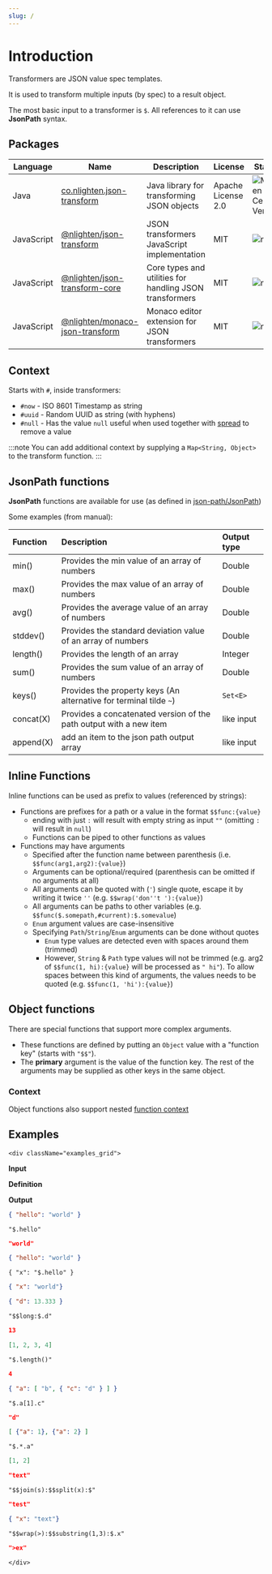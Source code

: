 ```yaml
---
slug: /
---
```

# Introduction

Transformers are JSON value spec templates.

It is used to transform multiple inputs (by spec) to a result object.

The most basic input to a transformer is `$`. All references to it can use **JsonPath** syntax.

## Packages

| Language   |Name| Description                                             |License|Status|
|------------|---|---------------------------------------------------------|---|---|
| Java       |[co.nlighten.json-transform](https://mvnrepository.com/artifact/co.nlighten/json-transform)| Java library for transforming JSON objects              |Apache License 2.0|![Maven Central Version](https://img.shields.io/maven-central/v/co.nlighten/json-transform)|
| JavaScript |[@nlighten/json-transform](https://www.npmjs.com/package/@nlighten/json-transform)| JSON transformers JavaScript implementation|MIT|![npm](https://img.shields.io/npm/v/@nlighten/json-transform)|
| JavaScript |[@nlighten/json-transform-core](https://www.npmjs.com/package/@nlighten/json-transform-core)| Core types and utilities for handling JSON transformers |MIT|![npm](https://img.shields.io/npm/v/@nlighten/json-transform-core)|
| JavaScript |[@nlighten/monaco-json-transform](https://www.npmjs.com/package/@nlighten/monaco-json-transform)| Monaco editor extension for JSON transformers |MIT|![npm](https://img.shields.io/npm/v/@nlighten/monaco-json-transform)|


## Context
Starts with `#`, inside transformers:

- `#now` - ISO 8601 Timestamp as string
- `#uuid` - Random UUID as string (with hyphens)
- `#null` - Has the value `null` useful when used together with [spread](spread#remove-keys) to remove a value

:::note
You can add additional context by supplying a `Map<String, Object>` to the transform function.
:::

## JsonPath functions

**JsonPath** functions are available for use (as defined in [json-path/JsonPath](https://github.com/json-path/JsonPath#functions))

Some examples (from manual):

| Function  | Description                                                        | Output type          |
|:----------|:-------------------------------------------------------------------|:---------------------|
| min()     | Provides the min value of an array of numbers                      | Double               |
| max()     | Provides the max value of an array of numbers                      | Double               |
| avg()     | Provides the average value of an array of numbers                  | Double               |
| stddev()  | Provides the standard deviation value of an array of numbers       | Double               |
| length()  | Provides the length of an array                                    | Integer              |
| sum()     | Provides the sum value of an array of numbers                      | Double               |
| keys()    | Provides the property keys (An alternative for terminal tilde `~`) | `Set<E>`             |
| concat(X) | Provides a concatenated version of the path output with a new item | like input           |
| append(X) | add an item to the json path output array                          | like input           |

## Inline Functions

Inline functions can be used as prefix to values (referenced by strings):
- Functions are prefixes for a path or a value in the format `$$func:{value}`
    - ending with just `:` will result with empty string as input `""` (omitting `:` will result in `null`)
    - Functions can be piped to other functions as values
- Functions may have arguments
    - Specified after the function name between parenthesis (i.e. `$$func(arg1,arg2):{value}`)
    - Arguments can be optional/required (parenthesis can be omitted if no arguments at all)
    - All arguments can be quoted with (`'`) single quote, escape it by writing it twice `''` (e.g. `$$wrap('don''t '):{value}`)
    - All arguments can be paths to other variables (e.g. `$$func($.somepath,#current):$.somevalue`)
    - `Enum` argument values are case-insensitive
    - Specifying `Path`/`String`/`Enum` arguments can be done without quotes
        - `Enum` type values are detected even with spaces around them (trimmed)
        - However, `String` & `Path` type values will not be trimmed (e.g. arg2 of `$$func(1, hi):{value}` will be processed as `" hi"`). To allow spaces between this kind of arguments, the values needs to be quoted (e.g. `$$func(1, 'hi'):{value}`)


## Object functions

There are special functions that support more complex arguments.
- These functions are defined by putting an `Object` value with a "function key" (starts with `"$$"`).
- The **primary** argument is the value of the function key. The rest of the arguments may be supplied as other keys in the same object.

### Context

Object functions also support nested [function context](function-context)

## Examples

```mdx-code-block
<div className="examples_grid">
```

**Input**

**Definition**

**Output**


```json
{ "hello": "world" }
```
```transformers
"$.hello"
```
```json
"world"
```


```json
{ "hello": "world" }
```
```transformers
{ "x": "$.hello" }
```
```json
{ "x": "world"}
```


```json
{ "d": 13.333 }
```
```transformers
"$$long:$.d"
```
```json
13
```


```json
[1, 2, 3, 4]
```
```transformers
"$.length()"
```
```json
4
```


```json
{ "a": [ "b", { "c": "d" } ] }
```
```transformers
"$.a[1].c"
```
```json
"d"
```


```json
[ {"a": 1}, {"a": 2} ]
```
```transformers
"$.*.a"
```
```json
[1, 2]
```


```json
"text"
```
```transformers
"$$join(s):$$split(x):$"
```
```json
"test"
```


```json
{ "x": "text"}
```
```transformers
"$$wrap(>):$$substring(1,3):$.x"
```
```json
">ex"
```


```mdx-code-block
</div>
```

